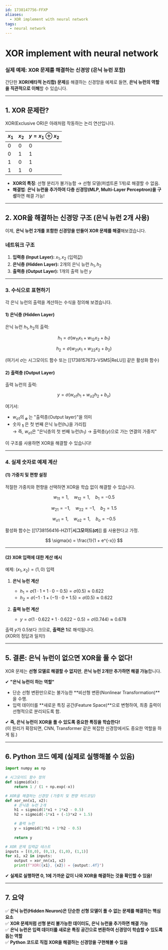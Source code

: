 ```yaml
---
id: 1738147756-FFXP
aliases:
  - XOR implement with neural network
tags:
  - neural network
---
```


# XOR implement with neural network

### **실제 예제: XOR 문제를 해결하는 신경망 (은닉 뉴런 포함)**

간단한 **XOR(배타적 논리합) 문제**를 해결하는 신경망을 예제로 들면, **은닉 뉴런의 역할을 직관적으로 이해**할 수 있습니다.

---

## **1. XOR 문제란?**
XOR(Exclusive OR)은 아래처럼 작동하는 논리 연산입니다.

| $x_1$ | $x_2$ | $y = x_1 \oplus x_2$ |
|---------|---------|----------------|
| 0       | 0       | 0              |
| 0       | 1       | 1              |
| 1       | 0       | 1              |
| 1       | 1       | 0              |

- **XOR의 특징**: 선형 분리가 불가능함 → 선형 모델(퍼셉트론 1개)로 해결할 수 없음.
- **해결법**: **은닉 뉴런을 추가하여 다층 신경망(MLP, Multi-Layer Perceptron)을 구성**하면 해결 가능!

---

## **2. XOR을 해결하는 신경망 구조 (은닉 뉴런 2개 사용)**

이제, **은닉 뉴런 2개를 포함한 신경망을 만들어 XOR 문제를 해결**해보겠습니다.

### **네트워크 구조**
1. **입력층 (Input Layer):** $x_1, x_2$ (입력값)
2. **은닉층 (Hidden Layer):** 2개의 은닉 뉴런 $h_1, h_2$
3. **출력층 (Output Layer):** 1개의 출력 뉴런 $y$

---

### **3. 수식으로 표현하기**
각 은닉 뉴런의 출력을 계산하는 수식을 정의해 보겠습니다.

#### **1) 은닉층 (Hidden Layer)**
은닉 뉴런 $h_1, h_2$의 출력:

$$
h_1 = \sigma(w_{11} x_1 + w_{12} x_2 + b_1)
$$

$$
h_2 = \sigma(w_{21} x_1 + w_{22} x_2 + b_2)
$$

(여기서 $\sigma$는 시그모이드 함수 또는 [[1738157673-VSMS|ReLU]] 같은 활성화 함수)

#### **2) 출력층 (Output Layer)**
출력 뉴런의 출력:

$$
y = \sigma(w_{o1} h_1 + w_{o2} h_2 + b_o)
$$

여기서:
- $w_{o1}$의 **$_o$** 는 "출력층(Output layer)"을 의미
- 숫자 **$_1$** 은 첫 번째 은닉 뉴런(h₁)을 가리킴  
→ 즉, $w_{o1}$은 "은닉층의 첫 번째 뉴런($h_1$) → 출력층($y$)으로 가는 연결의 가중치"

이 구조를 사용하면 XOR을 해결할 수 있습니다!

---

### **4. 실제 숫자로 예제 계산**
#### **(1) 가중치 및 편향 설정**
적절한 가중치와 편향을 선택하면 XOR을 학습 없이 해결할 수 있습니다.

$$
w_{11} = 1, \quad w_{12} = 1, \quad b_1 = -0.5
$$

$$
w_{21} = -1, \quad w_{22} = -1, \quad b_2 = 1.5
$$

$$
w_{o1} = 1, \quad w_{o2} = 1, \quad b_o = -0.5
$$

활성화 함수는 [[1738156416-HZIT|**시그모이드(𝜎)**]] 를 사용한다고 가정.

$$
\sigma(x) = \frac{1}{1 + e^{-x}}
$$

---

#### **(2) XOR 입력에 대한 계산 예시**
예제: $(x_1, x_2) = (1, 0)$ 입력

1. **은닉 뉴런 계산**
   - $h_1 = \sigma(1 \cdot 1 + 1 \cdot 0 - 0.5) = \sigma(0.5) \approx 0.622$
   - $h_2 = \sigma(-1 \cdot 1 + (-1) \cdot 0 + 1.5) = \sigma(0.5) \approx 0.622$

2. **출력 뉴런 계산**
   - $y = \sigma(1 \cdot 0.622 + 1 \cdot 0.622 - 0.5) = \sigma(0.744) \approx 0.678$

출력 $y$가 0.5보다 크므로, **출력은 1**로 해석됩니다.  
(XOR의 정답과 일치!)

---

## **5. 결론: 은닉 뉴런이 없으면 XOR을 풀 수 없다!**
XOR 문제는 **선형 모델로 해결할 수 없지만**, **은닉 뉴런 2개만 추가하면 해결 가능**합니다.

✔ **"은닉 뉴런이 하는 역할"**  
- 단순 선형 변환만으로는 불가능한 **비선형 변환(Nonlinear Transformation)**을 수행.
- 입력 데이터를 **새로운 특징 공간(Feature Space)**으로 변형하여, 최종 출력이 선형적으로 분리되도록 함.

✔ **즉, 은닉 뉴런이 XOR을 풀 수 있도록 중요한 특징을 학습한다!**  
(이 원리가 확장되면, CNN, Transformer 같은 복잡한 신경망에서도 중요한 역할을 하게 됨.)

---

## **6. Python 코드 예제 (실제로 실행해볼 수 있음)**
```python
import numpy as np

# 시그모이드 함수 정의
def sigmoid(x):
    return 1 / (1 + np.exp(-x))

# XOR을 해결하는 신경망 (가중치 및 편향 하드코딩)
def xor_nn(x1, x2):
    # 은닉층 뉴런 2개
    h1 = sigmoid(1*x1 + 1*x2 - 0.5)
    h2 = sigmoid(-1*x1 + (-1)*x2 + 1.5)

    # 출력 뉴런
    y = sigmoid(1*h1 + 1*h2 - 0.5)
    
    return y

# XOR 문제 입력값 테스트
inputs = [(0,0), (0,1), (1,0), (1,1)]
for x1, x2 in inputs:
    output = xor_nn(x1, x2)
    print(f"XOR({x1}, {x2}) = {output:.4f}")
```

✔ **실제로 실행하면 0, 1에 가까운 값이 나와 XOR을 해결하는 것을 확인할 수 있음!**

---

## **7. 요약**
✅ **은닉 뉴런(Hidden Neuron)은 단순한 선형 모델이 풀 수 없는 문제를 해결하는 핵심 요소**  
✅ **XOR 문제처럼 선형 분리 불가능한 데이터도, 은닉 뉴런을 추가하면 해결 가능**  
✅ **은닉 뉴런은 입력 데이터를 새로운 특징 공간으로 변환하여 신경망이 학습할 수 있도록 돕는 역할**  
✅ **Python 코드로 직접 XOR을 해결하는 신경망을 구현해볼 수 있음**  
